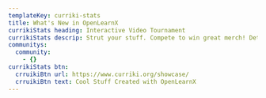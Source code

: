 ```yaml
---
templateKey: curriki-stats
title: What's New in OpenLearnX
currikiStats heading: Interactive Video Tournament
currikiStats descrip: Strut your stuff. Compete to win great merch! Details coming soon..
communitys:
  community:
    - {}
currikiStats btn:
  crruikiBtn url: https://www.curriki.org/showcase/
  crruikiBtn text: Cool Stuff Created with OpenLearnX
---
```

